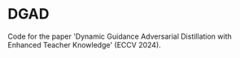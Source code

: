 # DGAD
Code for the paper 'Dynamic Guidance Adversarial Distillation with Enhanced Teacher Knowledge' (ECCV 2024).
